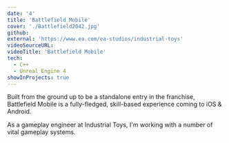 ```yaml
---
date: '4'
title: 'Battlefield Mobile'
cover: './Battlefield2042.jpg'
github:
external: 'https://www.ea.com/ea-studios/industrial-toys'
videoSourceURL:
videoTitle: 'Battlefield Mobile'
tech:
  - C++
  - Unreal Engine 4
showInProjects: true
---
```


Built from the ground up to be a standalone entry in the franchise, Battlefield Mobile is a fully-fledged, skill-based experience coming to iOS & Android.

As a gameplay engineer at Industrial Toys, I'm working with a number of vital gameplay systems.
